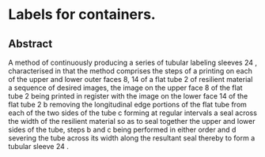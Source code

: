# Labels for containers.

## Abstract
A method of continuously producing a series of tubular labeling sleeves 24 , characterised in that the method comprises the steps of a printing on each of the upper and lower outer faces 8, 14 of a flat tube 2 of resilient material a sequence of desired images, the image on the upper face 8 of the flat tube 2 being printed in register with the image on the lower face 14 of the flat tube 2 b removing the longitudinal edge portions of the flat tube from each of the two sides of the tube c forming at regular intervals a seal across the width of the resilient material so as to seal together the upper and lower sides of the tube, steps b and c being performed in either order and d severing the tube across its width along the resultant seal thereby to form a tubular sleeve 24 .